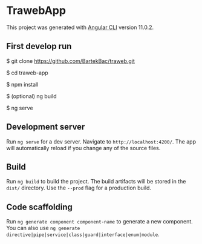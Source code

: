 # TrawebApp

This project was generated with [Angular CLI](https://github.com/angular/angular-cli) version 11.0.2.

## First develop run

$ git clone https://github.com/BartekBac/traweb.git

$ cd traweb-app

$ npm install

$ (optional) ng build

$ ng serve

## Development server

Run `ng serve` for a dev server. Navigate to `http://localhost:4200/`. The app will automatically reload if you change any of the source files.

## Build

Run `ng build` to build the project. The build artifacts will be stored in the `dist/` directory. Use the `--prod` flag for a production build.

## Code scaffolding

Run `ng generate component component-name` to generate a new component. You can also use `ng generate directive|pipe|service|class|guard|interface|enum|module`.

